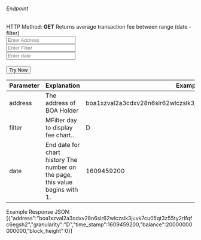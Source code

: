 <h6>Endpoint</h6>

<p id="endpoint"></p>

HTTP Method: **GET**
Returns average transaction fee between range (date - filter)
<br/>
<input class="md-input" placeholder="Enter Address" id="address" width="100"></input><br/>
<input class="md-input" placeholder="Enter Filter" id="filter"></input><br/>
<input class="md-input" placeholder="Enter date" id="date"></input><br/><br/>
<button class="md-button" onclick="tryNow()">Try Now</button>
<script>
   document.getElementById("endpoint").innerHTML =`http://3.38.34.30:3836/holder_balance_history/${document.getElementById("address").value || "boa1xzval2a3cdxv28n6slr62wlczslk3juvk7cu05qt3z55ty2rlfqfc6egsh2"}?filter=${document.getElementById("filter").value || "D"}&date=${document.getElementById("date").value || "1609459200"}`
    function tryNow(){
        document.getElementById("showResult").innerHTML =""
        document.getElementById("endpoint").innerHTML =""
        fetch(`http://3.38.34.30:3836/holder_balance_history/${document.getElementById("address").value || "boa1xzval2a3cdxv28n6slr62wlczslk3juvk7cu05qt3z55ty2rlfqfc6egsh2"}?filter=${document.getElementById("filter").value || "D"}&date=${document.getElementById("date").value || "1609459200"}`).then((res) => {
            res.json().then((res) => {
                document.getElementById("showResult").innerHTML = JSON.stringify(res[0])
                document.getElementById("endpoint").innerHTML =`http://3.38.34.30:3836/holder_balance_history/${document.getElementById("address").value || "boa1xzval2a3cdxv28n6slr62wlczslk3juvk7cu05qt3z55ty2rlfqfc6egsh2"}?filter=${document.getElementById("filter").value || "D"}&date=${document.getElementById("date").value || "1609459200"}`
                })
        }).catch((err) => {
            console.log(err)
        })
    }
</script>
<p id="showResult"></p>

| Parameter | Explanation  | Example                              |
| --------- | ------------ | ------------------------------------ |
| address   | The address of BOA Holder| boa1xzval2a3cdxv28n6slr62wlczslk3juvk7cu05qt3z55ty2rlfqfc6egsh2|
| filter   | MFilter day to display fee chart.. | D|
| date   | End date for chart history The number on the page, this value begins with 1. | 1609459200|

Example Response JSON:<br/>
[{"address":"boa1xzval2a3cdxv28n6slr62wlczslk3juvk7cu05qt3z55ty2rlfqfc6egsh2","granularity":"D","time_stamp":1609459200,"balance":20000000000000,"block_height":0}]